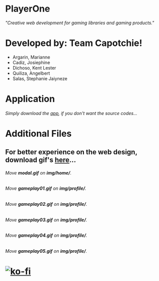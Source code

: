 # PlayerOne

*"Creative web development for gaming libraries and gaming products."*

# Developed by: Team Capotchie!

 - Argarin, Marianne
 - Cadiz, Josiephine
 - Dichoso, Kent Lester
 - Quiliza, Angelbert
 - Salas, Stephanie Jaiyneze


# Application
###### Simply download the [app](https://bit.ly/PlayerOne-App), if you don't want the source codes...

# Additional Files
## For better experience on the web design, download gif's [here](https://bit.ly/PlayerOne-Additional_Files)...
###### Move **modal.gif** on **img/home/**.
###### Move **gameplay01.gif** on **img/profile/**.
###### Move **gameplay02.gif** on **img/profile/**.
###### Move **gameplay03.gif** on **img/profile/**.
###### Move **gameplay04.gif** on **img/profile/**.
###### Move **gameplay05.gif** on **img/profile/**.

# [![ko-fi](https://ko-fi.com/img/githubbutton_sm.svg)](https://ko-fi.com/J3J123MH0)
